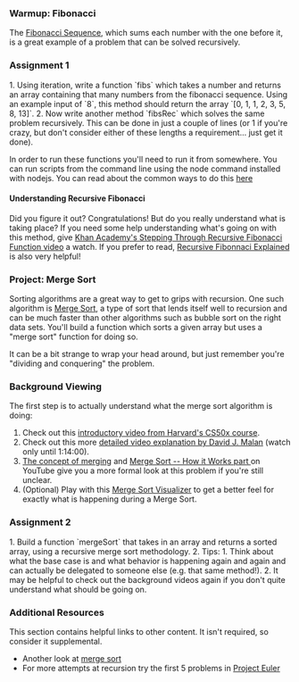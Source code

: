 ### Warmup: Fibonacci

The [Fibonacci Sequence](http://en.wikipedia.org/wiki/Fibonacci_number), which sums each number with the one before it, is a great example of a problem that can be solved recursively.

### Assignment 1

<div class="lesson-content__panel" markdown="1">
  1. Using iteration, write a function `fibs` which takes a number and returns an array containing that many numbers from the fibonacci sequence. Using an example input of `8`, this method should return the array `[0, 1, 1, 2, 3, 5, 8, 13]`.
  2. Now write another method `fibsRec` which solves the same problem recursively.  This can be done in just a couple of lines (or 1 if you're crazy, but don't consider either of these lengths a requirement... just get it done).
</div>

In order to run these functions you'll need to run it from somewhere. You can run scripts from the command line using the node command installed with nodejs. You can read about the common ways to do this [here](https://nodejs.dev/en/learn/run-nodejs-scripts-from-the-command-line/)

#### Understanding Recursive Fibonacci

Did you figure it out? Congratulations! But do you really understand what is taking place? If you need some help understanding what's going on with this method, give [Khan Academy's Stepping Through Recursive Fibonacci Function video](https://www.youtube.com/watch?v=zg-ddPbzcKM) a watch. If you prefer to read, [Recursive Fibonnaci Explained](https://medium.com/launch-school/recursive-fibonnaci-method-explained-d82215c5498e) is also very helpful!

### Project: Merge Sort

Sorting algorithms are a great way to get to grips with recursion.  One such algorithm is [Merge Sort](http://en.wikipedia.org/wiki/Merge_sort), a type of sort that lends itself well to recursion and can be much faster than other algorithms such as bubble sort on the right data sets.  You'll build a function which sorts a given array but uses a "merge sort" function for doing so.

It can be a bit strange to wrap your head around, but just remember you're "dividing and conquering" the problem.

### Background Viewing

The first step is to actually understand what the merge sort algorithm is doing:

1. Check out this [introductory video from Harvard's CS50x course](https://youtu.be/Ns7tGNbtvV4).
2. Check out this more [detailed video explanation by David J. Malan](https://www.youtube.com/watch?v=uEbdK2CG_B8&feature=youtu.be&t=1h2m) (watch only until 1:14:00).
3. [The concept of merging](https://youtu.be/6pV2IF0fgKY) and [Merge Sort -- How it Works part ](https://youtu.be/mB5HXBb_HY8) on YouTube give you a more formal look at this problem if you're still unclear.
4. (Optional) Play with this [Merge Sort Visualizer](https://www.hackerearth.com/practice/algorithms/sorting/merge-sort/visualize/) to get a better feel for exactly what is happening during a Merge Sort.

### Assignment 2
<div class="lesson-content__panel" markdown="1">
  1. Build a function `mergeSort` that takes in an array and returns a sorted array, using a recursive merge sort methodology.
  2. Tips:
      1. Think about what the base case is and what behavior is happening again and again and can actually be delegated to someone else (e.g. that same method!).
      2. It may be helpful to check out the background videos again if you don't quite understand what should be going on.
</div>

### Additional Resources
This section contains helpful links to other content. It isn't required, so consider it supplemental.

* Another look at [merge sort](http://www.sorting-algorithms.com/merge-sort)
* For more attempts at recursion try the first 5 problems in [Project Euler](https://projecteuler.net/problems)

